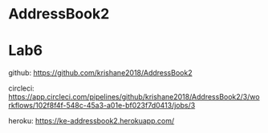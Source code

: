 # AddressBook2

# Lab6
github: https://github.com/krishane2018/AddressBook2

circleci: https://app.circleci.com/pipelines/github/krishane2018/AddressBook2/3/workflows/102f8f4f-548c-45a3-a01e-bf023f7d0413/jobs/3 

heroku: https://ke-addressbook2.herokuapp.com/
